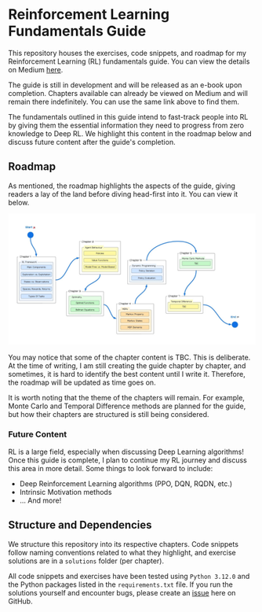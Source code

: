# Reinforcement Learning Fundamentals Guide

This repository houses the exercises, code snippets, and roadmap for my Reinforcement Learning (RL) fundamentals guide. You can view the details on Medium [here](#).

The guide is still in development and will be released as an e-book upon completion. Chapters available can already be viewed on Medium and will remain there indefinitely. You can use the same link above to find them.

The fundamentals outlined in this guide intend to fast-track people into RL by giving them the essential information they need to progress from zero knowledge to Deep RL. We highlight this content in the roadmap below and discuss future content after the guide's completion.

## Roadmap

As mentioned, the roadmap highlights the aspects of the guide, giving readers a lay of the land before diving head-first into it. You can view it below.

![RL Fundamentals Roadmap](roadmap.jpg)

You may notice that some of the chapter content is TBC. This is deliberate. At the time of writing, I am still creating the guide chapter by chapter, and sometimes, it is hard to identify the best content until I write it. Therefore, the roadmap will be updated as time goes on.

It is worth noting that the theme of the chapters will remain. For example, Monte Carlo and Temporal Difference methods are planned for the guide, but how their chapters are structured is still being considered.

### Future Content

RL is a large field, especially when discussing Deep Learning algorithms! Once this guide is complete, I plan to continue my RL journey and discuss this area in more detail. Some things to look forward to include:

- Deep Reinforcement Learning algorithms (PPO, DQN, RQDN, etc.)
- Intrinsic Motivation methods
- ... And more!

## Structure and Dependencies

We structure this repository into its respective chapters. Code snippets follow naming conventions related to what they highlight, and exercise solutions are in a `solutions` folder (per chapter).

All code snippets and exercises have been tested using `Python 3.12.0` and the Python packages listed in the `requirements.txt` file. If you run the solutions yourself and encounter bugs, please create an [issue](https://github.com/Achronus/rl-fundamentals-guide/issues) here on GitHub.
